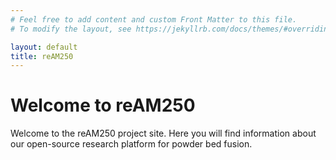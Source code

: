 ```yaml
---
# Feel free to add content and custom Front Matter to this file.
# To modify the layout, see https://jekyllrb.com/docs/themes/#overriding-theme-defaults

layout: default
title: reAM250
---
```

# Welcome to reAM250

Welcome to the reAM250 project site. Here you will find information about our open-source research platform for powder bed fusion.
